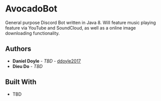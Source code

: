 AvocadoBot
======
General purpose Discord Bot written in Java 8. Will feature music playing feature via YouTube and SoundCloud, as well as a online image downloading functionality.

Authors
------
* **Daniel Doyle** - *TBD* - [ddoyle2017](https://github.com/ddoyle2017)
* **Dieu Do** - *TBD* 

Built With
------
* TBD
